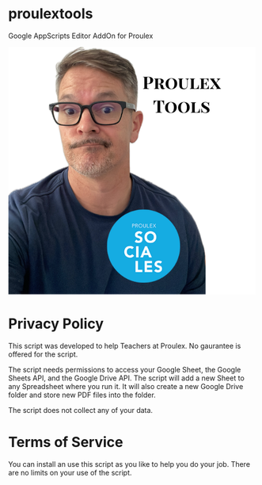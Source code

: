 # proulextools
Google AppScripts Editor AddOn for Proulex

![Proulex Tools Logo](ProulexTools.png)

# Privacy Policy

This script was developed to help Teachers at Proulex. No gaurantee is offered for the script. 

The script needs permissions to access your Google Sheet, the Google Sheets API, and the Google Drive API. The script will add a new Sheet to any Spreadsheet where you run it. It will also create a new Google Drive folder and store new PDF files into the folder. 

The script does not collect any of your data. 

# Terms of Service

You can install an use this script as you like to help you do your job. There are no limits on your use of the script. 